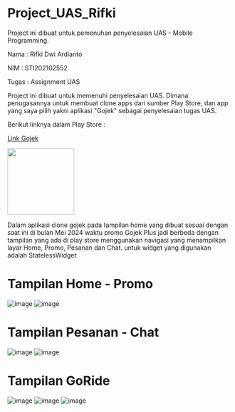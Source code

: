 # Project_UAS_Rifki

Project ini dibuat untuk pemenuhan penyelesaian UAS - Mobile Programming.

Nama    : Rifki Dwi Ardianto

NIM     : STI202102552

Tugas   : Assignment UAS

Project ini dibuat untuk memenuhi penyelesaian UAS.
Dimana penugasannya untuk membuat clone apps dari sumber Play Store, dan app yang saya pilih yakni aplikasi "Gojek" sebagai penyelesaian tugas UAS.

Berikut linknya dalam Play Store :

<a href="https://play.google.com/store/search?q=gojek&c=apps">Link Gojek</a>

[<img src="screenshot/play-store-logo.png" width="150" >](https://play.google.com/store/search?q=gojek&c=apps)

Dalam aplikasi clone gojek pada tampilan home yang dibuat sesuai dengan saat ini di bulan Mei 2024 waktu promo Gojek Plus jadi berbeda dengan tampilan yang ada di play store menggunakan navigasi yang menampilkan layar Home, Promo, Pesanan dan Chat.
untuk widget yang digunakan adalah StatelessWidget

# Tampilan Home - Promo

![image](screenshot/home.png)
![image](screenshot/promo.png)

# Tampilan Pesanan - Chat

![image](screenshot/pesanan.png)
![image](screenshot/chat.png)

# Tampilan GoRide

![image](screenshot/goride.png)
![image](screenshot/goride2.png)
![image](screenshot/gojek_app_clone_resize.gif)
